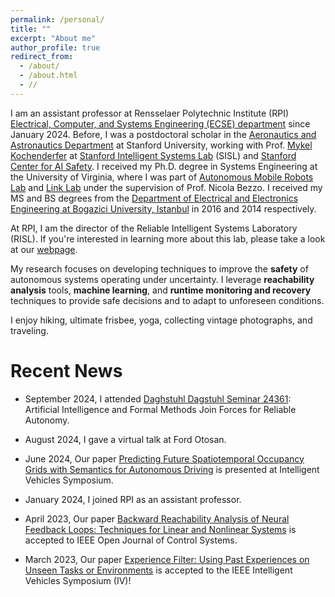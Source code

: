 ```yaml
---
permalink: /personal/
title: ""
excerpt: "About me"
author_profile: true
redirect_from: 
  - /about/
  - /about.html
  - //
---
```


I am an assistant professor at Rensselaer Polytechnic Institute (RPI) [Electrical, Computer, and Systems Engineering (ECSE) department](https://ecse.rpi.edu/ "ECSE") since January 2024. Before, I was a postdoctoral scholar in the [Aeronautics and Astronautics Department](https://aa.stanford.edu/ "Aero&Astro") at Stanford University, working with Prof. [Mykel Kochenderfer](https://mykel.kochenderfer.com/ "Mykel Kochenderfer") at [Stanford Intelligent Systems Lab](https://web.stanford.edu/group/sisl/cgi-bin/wordpress/ "SISL") (SISL) and [Stanford Center for AI Safety](https://aisafety.stanford.edu/). I received my Ph.D. degree in Systems Engineering at the University of Virginia, where I was part of [Autonomous Mobile Robots Lab](https://www.bezzorobotics.com/, "Autonomous Mobile Robots Lab") and [Link Lab](https://engineering.virginia.edu/link-lab, "Link Lab") under the supervision of Prof. Nicola Bezzo. I received my MS and BS degrees from the [Department of  Electrical and Electronics Engineering at Bogazici University, Istanbul](https://ee.boun.edu.tr/, "Bogazici EE") in 2016 and 2014 respectively. 

At RPI, I am the director of the Reliable Intelligent Systems Laboratory (RISL). If you're interested in learning more about this lab, please take a look at our [webpage](https://risl-rpi.github.io/ "RISL"). 

My research focuses on developing techniques to improve the **safety** of autonomous systems operating under uncertainty. I leverage **reachability analysis** tools, **machine learning**, and **runtime monitoring and recovery** techniques to provide safe decisions and to adapt to unforeseen conditions.

I enjoy hiking, ultimate frisbee, yoga, collecting vintage photographs, and  traveling.


Recent News
===
* September 2024, I attended [Daghstuhl Dagstuhl Seminar 24361](https://www.dagstuhl.de/seminars/seminar-calendar/seminar-details/24361): Artificial Intelligence and Formal Methods Join Forces for Reliable Autonomy.
  
* August 2024, I gave a virtual talk at Ford Otosan.

* June 2024, Our paper [Predicting Future Spatiotemporal Occupancy Grids with Semantics for Autonomous Driving](https://ieeexplore.ieee.org/abstract/document/10588710) is presented at Intelligent Vehicles Symposium.

* January 2024, I joined RPI as an assistant professor.

* April 2023, Our paper [Backward Reachability Analysis of Neural Feedback Loops: Techniques for Linear and Nonlinear Systems](https://ieeexplore.ieee.org/document/10097878) is accepted to IEEE Open Journal of Control Systems.

* March 2023, Our paper [Experience Filter: Using Past Experiences on Unseen Tasks or Environments](https://arxiv.org/abs/2305.18633) is accepted to the IEEE Intelligent Vehicles Symposium (IV)!



